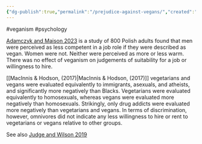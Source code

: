 ```yaml
---
{"dg-publish":true,"permalink":"/prejudice-against-vegans/","created":"2025-10-23T17:42:43.152+01:00","updated":"2025-10-23T18:06:08.661+01:00"}
---
```


#veganism #psychology 

[Adamczyk and Maison 2023](https://www.tandfonline.com/doi/full/10.1080/00224545.2022.2136564#d1e392) is a study of 800 Polish adults found that men were perceived as less competent in a job role if they were described as vegan. Women were not. Neither were perceived as more or less warm. There was no effect of veganism on judgements of suitability for a job or willingness to hire.


[[MacInnis & Hodson, (2017)\|MacInnis & Hodson, (2017)]]
vegetarians and vegans were evaluated equivalently to immigrants, asexuals, and atheists, and significantly more negatively than Blacks. Vegetarians were evaluated equivalently to homosexuals, whereas vegans were evaluated more negatively than homosexuals. Strikingly, only drug addicts were evaluated more negatively than vegetarians and vegans. In terms of discrimination, however, omnivores did not indicate any less willingness to hire or rent to vegetarians or vegans relative to other groups. 

See also [Judge and Wilson 2019](https://scholar.google.com/scholar_url?url=https://onlinelibrary.wiley.com/doi/abs/10.1002/ejsp.2386&hl=en&sa=T&oi=gsb&ct=res&cd=0&d=5693357550605340827&ei=uyQUZ9SxMKS-y9YP-Yn02Q8&scisig=AFWwaeaVfS8kE9maLTzlSItV4F0h)

